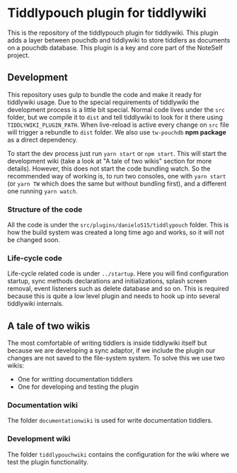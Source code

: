 # Tiddlypouch plugin for tiddlywiki
This is the repository of the tiddlypouch plugin for tiddlywiki.
This plugin adds a layer between pouchdb and tiddlywiki to store tiddlers as documents on a pouchdb database.
This plugin is a key and core part of the NoteSelf project.

## Development
This repository uses gulp to bundle the code and make it ready for tiddlywiki usage.
Due to the special requirements of tiddlywiki the development process is a little bit special.
Normal code lives under the `src` folder, but we compile it to `dist` and tell tiddlywiki to look for it there using `TIDDLYWIKI_PLUGIN_PATH`. When live-reload is active every change on `src` file will trigger a rebundle to `dist` folder.
We also use `tw-pouchdb` **npm package** as a direct dependency.

To start the dev process just run `yarn start` or `npm start`.
This will start the development wiki (take a look at "A tale of two wikis" section for more details). However, this does not start the code bundling watch.
So the recommended way of working is, to run two consoles, one with `yarn start` (or `yarn TW` which does the same but without bundling first), and a different one running `yarn watch`.

### Structure of the code
All the code is under the `src/plugins/danielo515/tiddlypouch` folder.
This is how the build system was created a long time ago and works, so it will not be changed soon.

### Life-cycle code
Life-cycle related code is under `../startup`.
Here you will find configuration startup, sync methods declarations and initializations, splash screen removal, event listeners such as delete
database and so on.
This is required because this is quite a low level plugin and needs to hook up into several tiddlywiki internals.

## A tale of two wikis
The most comfortable of writing tiddlers is inside tiddlywiki itself but because we are developing a sync adaptor, if we include the plugin
our changes are not saved to the file-system system. To solve this we use two wikis:
- One for writting documentation tiddlers
- One for developing and testing the plugin

### Documentation wiki
The folder `documentationwiki` is used for write documentation tiddlers.

### Development wiki
The folder `tiddlypouchwiki` contains the configuration for the wiki where we test the plugin functionality.
